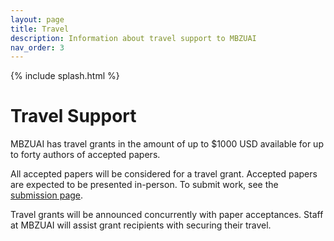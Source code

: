 ```yaml
---
layout: page
title: Travel
description: Information about travel support to MBZUAI
nav_order: 3
---
```


{% include splash.html %}

# Travel Support

MBZUAI has travel grants in the amount of up to \$1000 USD available for up to
forty authors of accepted papers. 

All accepted papers will be considered for a travel grant. Accepted
papers are expected to be presented in-person. To submit work, see the
[submission page]({{site.baseurl}}/submission).

Travel grants will be announced concurrently with paper acceptances.
Staff at MBZUAI will assist grant recipients with securing their travel.
